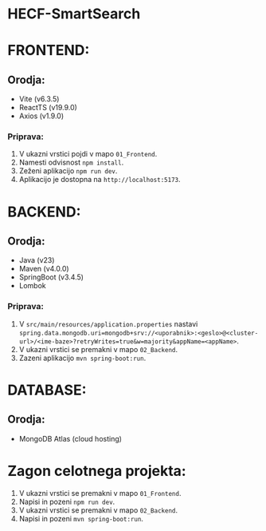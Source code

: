 # HECF-SmartSearch

# FRONTEND:
## Orodja:
- Vite (v6.3.5)
- ReactTS (v19.9.0)
- Axios (v1.9.0)

### Priprava:
1. V ukazni vrstici pojdi v mapo ```01_Frontend```. 
2. Namesti odvisnost ```npm install```.
3. Zeženi aplikacijo ```npm run dev```.
4. Aplikacijo je dostopna na ```http://localhost:5173```.


# BACKEND:
## Orodja:
- Java (v23)
- Maven (v4.0.0)
- SpringBoot (v3.4.5)
- Lombok


### Priprava:
1. V ```src/main/resources/application.properties``` nastavi ```spring.data.mongodb.uri=mongodb+srv://<uporabnik>:<geslo>@<cluster-url>/<ime-baze>?retryWrites=true&w=majority&appName=<appName>```.
2. V ukazni vrstici se premakni v mapo ```02_Backend```.
3. Zazeni aplikacijo ```mvn spring-boot:run```.


# DATABASE:
## Orodja:
- MongoDB Atlas (cloud hosting)


# Zagon celotnega projekta:
1. V ukazni vrstici se premakni v mapo ```01_Frontend```.
2. Napisi in pozeni ```npm run dev```.
3. V ukazni vrstici se premakni v mapo ```02_Backend```.
4. Napisi in pozeni ```mvn spring-boot:run```.
